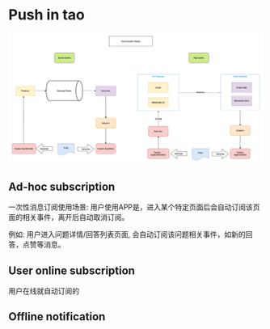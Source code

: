 # Push in tao

![push.png](images/push.png)


## Ad-hoc subscription

一次性消息订阅使用场景: 用户使用APP是，进入某个特定页面后会自动订阅该页面的相关事件，离开后自动取消订阅。

例如: 用户进入问题详情/回答列表页面, 会自动订阅该问题相关事件，如新的回答，点赞等消息。


## User online subscription

用户在线就自动订阅的

## Offline notification